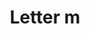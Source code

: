 ---
title: Letter m
tags: ["letter", "m", "alphabet", "initial", "text", "font", "symbol"]
icon: letter-m
svg: '<svg xmlns="http://www.w3.org/2000/svg" width="24" height="24" fill="none" viewBox="0 0 24 24" stroke-width="1.5" stroke-linecap="round" stroke-linejoin="round" stroke="currentColor"><path d="M8 17V7l3.75 5 3.75-5v10"/></svg>'
---